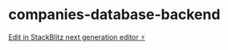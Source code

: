 # companies-database-backend

[Edit in StackBlitz next generation editor ⚡️](https://stackblitz.com/~/github.com/chauhan-akshay123/companies-database-backend)